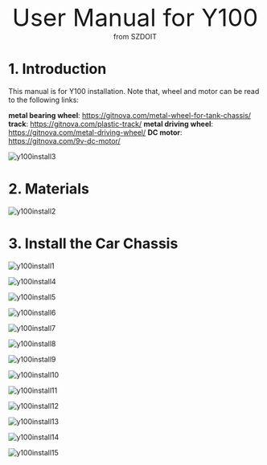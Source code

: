 <center> <font size=10> User Manual for Y100  </font></center>

<center> from SZDOIT </center>

# 1. Introduction

This manual is for Y100 installation. Note that, wheel and motor can be read to the following links:

**metal bearing wheel**: https://gitnova.com/metal-wheel-for-tank-chassis/
**track**: https://gitnova.com/plastic-track/
**metal driving wheel**: https://gitnova.com/metal-driving-wheel/
**DC motor**: https://gitnova.com/9v-dc-motor/

![y100install3](https://github.com/SmartArduino/document/raw/master/docs/Robot/FrameChassis/Y100/y100install3.jpg)

# 2. Materials

![y100install2](https://github.com/SmartArduino/document/raw/master/docs/Robot/FrameChassis/Y100/y100install2.jpg)

# 3. Install the Car Chassis

![y100install1](https://github.com/SmartArduino/document/raw/master/docs/Robot/FrameChassis/Y100/y100install1.jpg)

![y100install4](https://github.com/SmartArduino/document/raw/master/docs/Robot/FrameChassis/Y100/y100install4.jpg)

![y100install5](https://github.com/SmartArduino/document/raw/master/docs/Robot/FrameChassis/Y100/y100install5.jpg)

![y100install6](https://github.com/SmartArduino/document/raw/master/docs/Robot/FrameChassis/Y100/y100install6.jpg)

![y100install7](https://github.com/SmartArduino/document/raw/master/docs/Robot/FrameChassis/Y100/y100install7.jpg)

![y100install8](https://github.com/SmartArduino/document/raw/master/docs/Robot/FrameChassis/Y100/y100install8.jpg)

![y100install9](https://github.com/SmartArduino/document/raw/master/docs/Robot/FrameChassis/Y100/y100install9.jpg)

![y100install10](https://github.com/SmartArduino/document/raw/master/docs/Robot/FrameChassis/Y100/y100install10.jpg)

![y100install11](https://github.com/SmartArduino/document/raw/master/docs/Robot/FrameChassis/Y100/y100install11.jpg)

![y100install12](https://github.com/SmartArduino/document/raw/master/docs/Robot/FrameChassis/Y100/y100install12.jpg)

![y100install13](https://github.com/SmartArduino/document/raw/master/docs/Robot/FrameChassis/Y100/y100install13.jpg)

![y100install14](https://github.com/SmartArduino/document/raw/master/docs/Robot/FrameChassis/Y100/y100install14.jpg)

![y100install15](https://github.com/SmartArduino/document/raw/master/docs/Robot/FrameChassis/Y100/y100install15.jpg)













